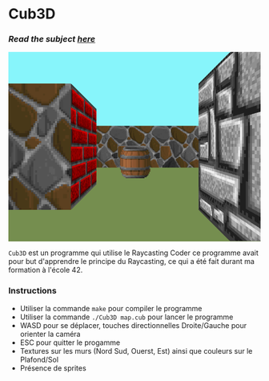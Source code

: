 
# Cub3D
### _Read the subject [here](../subjects/en.subject.pdf)_
<img align="center" src="../macOS/screenshot.bmp" alt="Screenshot of the game" />

``Cub3D`` est un programme qui utilise le Raycasting
Coder ce programme avait pour but d'apprendre le principe du Raycasting, ce qui a été fait durant ma formation à l'école 42.


### Instructions

* Utiliser la commande ``make`` pour compiler le programme
* Utiliser la commande ``./Cub3D map.cub`` pour lancer le programme
* WASD pour se déplacer, touches directionnelles Droite/Gauche pour orienter la caméra
* ESC pour quitter le progamme
* Textures sur les murs (Nord Sud, Ouerst, Est) ainsi que couleurs sur le Plafond/Sol
* Présence de sprites
